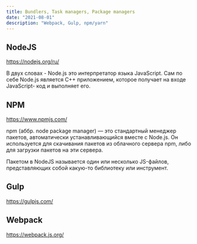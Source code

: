 ```yaml
---
title: Bundlers, Task managers, Package managers
date: "2021-08-01"
description: "Webpack, Gulp, npm/yarn"
---
```


## NodeJS

https://nodejs.org/ru/

В двух словах - Node.js это интерпретатор языка JavaScript. Сам по себе
Node.js является C++ приложением, которое получает на входе JavaScript-
код и выполняет его.

## NPM

https://www.npmjs.com/

npm (аббр. node package manager) — это стандартный менеджер пакетов, автоматически 
устанавливающийся вместе с Node.js. Он используется для скачивания пакетов из 
облачного сервера npm, либо для загрузки пакетов на эти сервера.

Пакетом в NodeJS называется один или несколько JS-файлов, представляющих собой 
какую-то библиотеку или инструмент.

## Gulp

https://gulpjs.com/

## Webpack

https://webpack.js.org/
